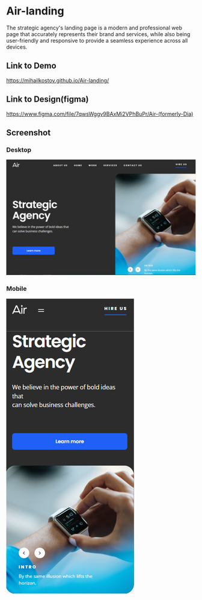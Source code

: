 # Air-landing
The strategic agency's landing page is a modern and professional web page that accurately represents their brand and services, while also being user-friendly and responsive to provide a seamless experience across all devices.
## Link to Demo
https://mihailkostov.github.io/Air-landing/
## Link to Design(figma)
https://www.figma.com/file/7qwsWggv9BAxMi2VPhBuPr/Air-(formerly-Dia)
## Screenshot
### Desktop
![](https://github.com/MihailKostov/images/blob/master/Strategic-Desktop.PNG)
### Mobile
![](https://github.com/MihailKostov/images/blob/master/Strategic-Mobile.PNG)
